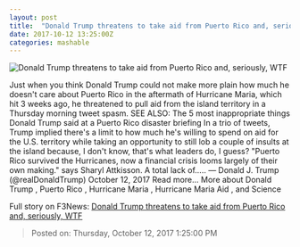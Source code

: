 ```yaml
---
layout: post
title:  "Donald Trump threatens to take aid from Puerto Rico and, seriously, WTF"
date: 2017-10-12 13:25:00Z
categories: mashable
---
```


![Donald Trump threatens to take aid from Puerto Rico and, seriously, WTF](https://i.amz.mshcdn.com/AW8WjJE2gnyoo-dQIeDyXKtWfMQ=/1200x630/2017%2F10%2F12%2Fd7%2Fd67ffc7b285941a498374d344db45b5a.e5237.jpg)

Just when you think Donald Trump could not make more plain how much he doesn't care about Puerto Rico in the aftermath of Hurricane Maria, which hit 3 weeks ago, he threatened to pull aid from the island territory in a Thursday morning tweet spasm. SEE ALSO: The 5 most inappropriate things Donald Trump said at a Puerto Rico disaster briefing In a trio of tweets, Trump implied there's a limit to how much he's willing to spend on aid for the U.S. territory while taking an opportunity to still lob a couple of insults at the island because, I don't know, that's what leaders do, I guess? "Puerto Rico survived the Hurricanes, now a financial crisis looms largely of their own making." says Sharyl Attkisson. A total lack of..... — Donald J. Trump (@realDonaldTrump) October 12, 2017 Read more... More about Donald Trump , Puerto Rico , Hurricane Maria , Hurricane Maria Aid , and Science


Full story on F3News: [Donald Trump threatens to take aid from Puerto Rico and, seriously, WTF](http://www.f3nws.com/n/Pa2TQB)

> Posted on: Thursday, October 12, 2017 1:25:00 PM
